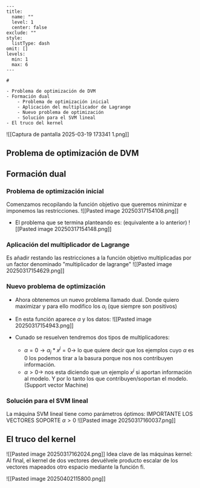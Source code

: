 ```insta-toc
---
title:
  name: ""
  level: 1
  center: false
exclude: ""
style:
  listType: dash
omit: []
levels:
  min: 1
  max: 6
---

# 

- Problema de optimización de DVM
- Formación dual
    - Problema de optimización inicial
    - Aplicación del multiplicador de Lagrange
    - Nuevo problema de optimización
    - Solución para el SVM lineal
- El truco del kernel
```

![[Captura de pantalla 2025-03-19 173341 1.png]]
## Problema de optimización de DVM
## Formación dual
### Problema de optimización inicial
Comenzamos recopilando la función objetivo que queremos minimizar e imponemos las restricciones.
![[Pasted image 20250317154108.png]]
- El problema que se termina planteando es:  (equivalente a lo anterior)
![[Pasted image 20250317154148.png]]

### Aplicación del multiplicador de Lagrange

Es añadir restando las restricciones a la función objetivo multiplicadas por un factor denominado "multiplicador de lagrange"
![[Pasted image 20250317154629.png]]

### Nuevo problema de optimización
- Ahora obtenemos un nuevo problema llamado dual. Donde quiero maximizar y para ello modifico los $\alpha_i$ (que siempre son positivos)

- En esta función aparece $\alpha$ y los datos:
![[Pasted image 20250317154943.png]]
- Cunado se resuelven tendremos dos tipos de multiplicadores: 
	- $\alpha = 0 \rightarrow \alpha_j * x^j = 0 \rightarrow$ lo que quiere decir que los ejemplos cuyo $\alpha$ es 0 los podemos tirar a la basura porque nos nos contribuyen información.   
	- $\alpha > 0 \rightarrow$ nos esta diciendo que un ejemplo $x^j$ si aportan información al modelo. Y por lo tanto los que contribuyen/soportan el modelo. (Support vector Machine) 
### Solución para el SVM lineal
La máquina SVM lineal tiene como parámetros óptimos:
IMPORTANTE LOS VECTORES SOPORTE $\alpha > 0$
![[Pasted image 20250317160037.png]]

## El truco del kernel

![[Pasted image 20250317162024.png]]
Idea clave de las máquinas kernel: Al final, el kernel de dos vectores devuélvele producto escalar de los vectores mapeados otro espacio mediante la función fi.

![[Pasted image 20250402115800.png]]